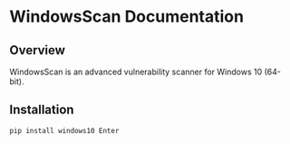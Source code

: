 # WindowsScan Documentation

## Overview
WindowsScan is an advanced vulnerability scanner for Windows 10 (64-bit).

## Installation
```bash
pip install windows10￼Enter
